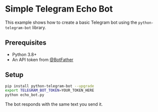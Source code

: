 # Simple Telegram Echo Bot

This example shows how to create a basic Telegram bot using the `python-telegram-bot` library.

## Prerequisites
- Python 3.8+
- An API token from [@BotFather](https://core.telegram.org/bots#botfather)

## Setup
```bash
pip install python-telegram-bot --upgrade
export TELEGRAM_BOT_TOKEN=YOUR_TOKEN_HERE
python echo_bot.py
```

The bot responds with the same text you send it.
